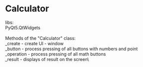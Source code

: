 # Calculator
libs:\
PyQt5.QtWidgets\
\
Methods of the "Calculator" class:\
_create - create UI - window\
_button - process pressing of all buttons with numbers and point\
_operation - process pressing of all math buttons\
_result - displays of result on the screen\
